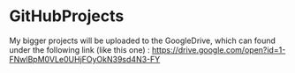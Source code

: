 # GitHubProjects

My bigger projects will be uploaded to the GoogleDrive, which can found under the following link (like this one) :
https://drive.google.com/open?id=1-FNwlBpM0VLe0UHjFOyOkN39sd4N3-FY
